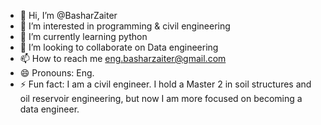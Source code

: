 - 👋 Hi, I’m @BasharZaiter
- 👀 I’m interested in programming & civil engineering
- 🌱 I’m currently learning python
- 💞️ I’m looking to collaborate on Data engineering
- 📫 How to reach me eng.basharzaiter@gmail.com
- 😄 Pronouns: Eng.
- ⚡ Fun fact: I am a civil engineer. I hold a Master 2 in soil structures and oil reservoir engineering, but now I am more focused on becoming a data engineer.

<!---
BasharZaiter/BasharZaiter is a ✨ special ✨ repository because its `README.md` (this file) appears on your GitHub profile.
You can click the Preview link to take a look at your changes.
--->
